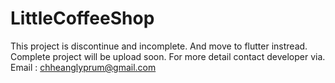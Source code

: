 # LittleCoffeeShop
This project is discontinue and incomplete.
And move to flutter instread.
Complete project will be upload soon.
For more detail contact developer via.
   Email : chheanglyprum@gmail.com
